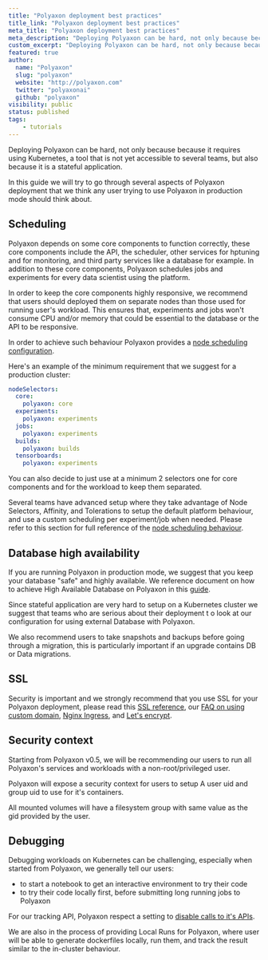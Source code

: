 ```yaml
---
title: "Polyaxon deployment best practices"
title_link: "Polyaxon deployment best practices"
meta_title: "Polyaxon deployment best practices"
meta_description: "Deploying Polyaxon can be hard, not only because because it requires using Kubernetes a tool that is not yet fully used by several teams, but also because it is a stateful application."
custom_excerpt: "Deploying Polyaxon can be hard, not only because because it requires using Kubernetes a tool that is not yet fully used by several teams, but also because it is a stateful application."
featured: true
author:
  name: "Polyaxon"
  slug: "polyaxon"
  website: "http://polyaxon.com"
  twitter: "polyaxonai"
  github: "polyaxon"
visibility: public
status: published
tags:
    - tutorials
---
```


Deploying Polyaxon can be hard, not only because because it requires using Kubernetes, 
a tool that is not yet accessible to several teams, but also because it is a stateful application.

In this guide we will try to go through several aspects of Polyaxon deployment that we think any user trying to use Polyaxon in production mode should think about.

## Scheduling

Polyaxon depends on some core components to function correctly, these core components include the API, the scheduler, other services for hptuning and for monitoring, 
and third party services like a database for example. In addition to these core components, Polyaxon schedules jobs and experiments for every data scientist using the platform.

In order to keep the core components highly responsive, we recommend that users should deployed them on separate nodes than those used for running user's workload. 
This ensures that, experiments and jobs won't consume CPU and/or memory that could be essential to the database or the API to be responsive.

In order to achieve such behaviour Polyaxon provides a [node scheduling configuration](/configuration/custom-node-scheduling/).

Here's an example of the minimum requirement that we suggest for a production cluster:

```yaml
nodeSelectors:
  core:
    polyaxon: core
  experiments:
    polyaxon: experiments
  jobs:
    polyaxon: experiments
  builds:
    polyaxon: builds
  tensorboards:
    polyaxon: experiments
```

You can also decide to just use at a minimum 2 selectors one for core components and for the workload to keep them separated.

Several teams have advanced setup where they take advantage of Node Selectors, Affinity, and Tolerations to setup the default platform behaviour, 
and use a custom scheduling per experiment/job when needed. Please refer to this section for full reference of the [node scheduling behaviour](/configuration/custom-node-scheduling/).

## Database high availability

If you are running Polyaxon in production mode, we suggest that you keep your database "safe" and highly available. 
We reference document on how to achieve High Available Database on Polyaxon in this [guide](/configuration/postgresql-ha/).

Since stateful application are very hard to setup on a Kubernetes cluster we suggest that teams who are serious about their deployment t
o look at our configuration for using external Database with Polyaxon.

We also recommend users to take snapshots and backups before going through a migration, this is particularly important if an upgrade contains DB or Data migrations. 

## SSL

Security is important and we strongly recommend that you use SSL for your Polyaxon deployment, please read this [SSL reference](/configuration/ssl/), 
our [FAQ on using custom domain](/faq/use-custom-domain/), [Nginx Ingress](/integrations/nginx/), and [Let's encrypt](/integrations/letsencrypt/). 

## Security context

Starting from Polyaxon v0.5, we will be recommending our users to run all Polyaxon's services and workloads with a non-root/privileged user.

Polyaxon will expose a security context for users to setup A user uid and group uid to use for it's containers.

All mounted volumes will have a filesystem group with same value as the gid provided by the user. 

## Debugging

Debugging workloads on Kubernetes can be challenging, especially when started from Polyaxon, we generally tell our users:

 * to start a notebook to get an interactive environment to try their code
 * to try their code locally first, before submitting long running jobs to Polyaxon

For our tracking API, Polyaxon respect a setting to [disable calls to it's APIs](/references/polyaxon-tracking-api/#disabling-polyaxon-tracking-without-changing-the-code).

We are also in the process of providing Local Runs for Polyaxon, where user will be able to generate dockerfiles locally, run them, and track the result similar to the in-cluster behaviour.


